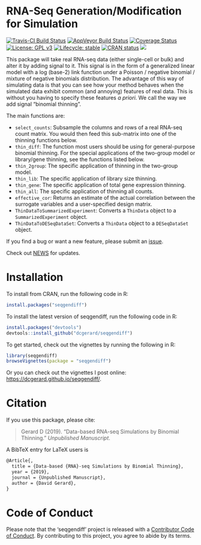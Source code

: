 
<!-- README.md is generated from README.Rmd. Please edit that file -->

# RNA-Seq Generation/Modification for Simulation

[![Travis-CI Build
Status](https://travis-ci.org/dcgerard/seqgendiff.svg?branch=master)](https://travis-ci.org/dcgerard/seqgendiff)
[![AppVeyor Build
Status](https://ci.appveyor.com/api/projects/status/github/dcgerard/seqgendiff?branch=master&svg=true)](https://ci.appveyor.com/project/dcgerard/seqgendiff)
[![Coverage
Status](https://img.shields.io/codecov/c/github/dcgerard/seqgendiff/master.svg)](https://codecov.io/github/dcgerard/seqgendiff?branch=master)
[![License: GPL
v3](https://img.shields.io/badge/License-GPL%20v3-blue.svg)](http://www.gnu.org/licenses/gpl-3.0)
[![Lifecycle:
stable](https://img.shields.io/badge/lifecycle-stable-brightgreen.svg)](https://www.tidyverse.org/lifecycle/#stable)
[![CRAN
status](https://www.r-pkg.org/badges/version/seqgendiff)](https://cran.r-project.org/package=seqgendiff)
[![](http://cranlogs.r-pkg.org/badges/grand-total/seqgendiff)](https://cran.r-project.org/package=seqgendiff)

This package will take real RNA-seq data (either single-cell or bulk)
and alter it by adding signal to it. This signal is in the form of a
generalized linear model with a log (base-2) link function under a
Poisson / negative binomial / mixture of negative binomials
distribution. The advantage of this way of simulating data is that you
can see how your method behaves when the simulated data exhibit common
(and annoying) features of real data. This is without you having to
specify these features *a priori*. We call the way we add signal
“binomial thinning”.

The main functions are:

  - `select_counts`: Subsample the columns and rows of a real RNA-seq
    count matrix. You would then feed this sub-matrix into one of the
    thinning functions below.
  - `thin_diff`: The function most users should be using for
    general-purpose binomial thinning. For the special applications of
    the two-group model or library/gene thinning, see the functions
    listed below.
  - `thin_2group`: The specific application of thinning in the two-group
    model.
  - `thin_lib`: The specific application of library size thinning.
  - `thin_gene`: The specific application of total gene expression
    thinning.
  - `thin_all`: The specific application of thinning all counts.
  - `effective_cor`: Returns an estimate of the actual correlation
    between the surrogate variables and a user-specified design matrix.
  - `ThinDataToSummarizedExperiment`: Converts a `ThinData` object to a
    `SummarizedExperiment` object.
  - `ThinDataToDESeqDataSet`: Converts a `ThinData` object to a
    `DESeqDataSet` object.

If you find a bug or want a new feature, please submit an
[issue](http://github.com/dcgerard/seqgendiff/issues).

Check out [NEWS](NEWS.md) for updates.

# Installation

To install from CRAN, run the following code in R:

``` r
install.packages("seqgendiff")
```

To install the latest version of seqgendiff, run the following code in
R:

``` r
install.packages("devtools")
devtools::install_github("dcgerard/seqgendiff")
```

To get started, check out the vignettes by running the following in R:

``` r
library(seqgendiff)
browseVignettes(package = "seqgendiff")
```

Or you can check out the vignettes I post online:
<https://dcgerard.github.io/seqgendiff/>.

# Citation

If you use this package, please cite:

> Gerard D (2019). “Data-based RNA-seq Simulations by Binomial
> Thinning.” *Unpublished Manuscript*.

A BibTeX entry for LaTeX users is

``` tex
@Article{,
  title = {Data-based {RNA}-seq Simulations by Binomial Thinning},
  year = {2019},
  journal = {Unpublished Manuscript},
  author = {David Gerard},
}
```

# Code of Conduct

Please note that the ‘seqgendiff’ project is released with a
[Contributor Code of
Conduct](https://github.com/dcgerard/seqgendiff/blob/master/CODE_OF_CONDUCT.md).
By contributing to this project, you agree to abide by its terms.
